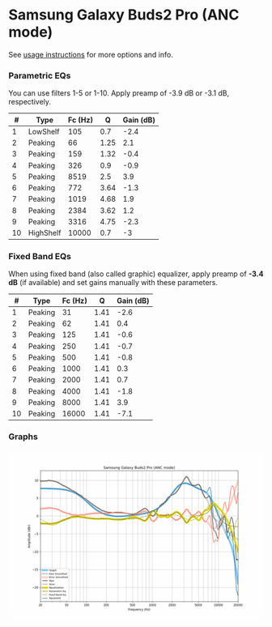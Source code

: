 # Samsung Galaxy Buds2 Pro (ANC mode)
See [usage instructions](https://github.com/jaakkopasanen/AutoEq#usage) for more options and info.

### Parametric EQs
You can use filters 1-5 or 1-10. Apply preamp of -3.9 dB or -3.1 dB, respectively.

|   # | Type      |   Fc (Hz) |    Q |   Gain (dB) |
|-----|-----------|-----------|------|-------------|
|   1 | LowShelf  |       105 | 0.7  |        -2.4 |
|   2 | Peaking   |        66 | 1.25 |         2.1 |
|   3 | Peaking   |       159 | 1.32 |        -0.4 |
|   4 | Peaking   |       326 | 0.9  |        -0.9 |
|   5 | Peaking   |      8519 | 2.5  |         3.9 |
|   6 | Peaking   |       772 | 3.64 |        -1.3 |
|   7 | Peaking   |      1019 | 4.68 |         1.9 |
|   8 | Peaking   |      2384 | 3.62 |         1.2 |
|   9 | Peaking   |      3316 | 4.75 |        -2.3 |
|  10 | HighShelf |     10000 | 0.7  |        -3   |

### Fixed Band EQs
When using fixed band (also called graphic) equalizer, apply preamp of **-3.4 dB** (if available) and set gains manually with these parameters.

|   # | Type    |   Fc (Hz) |    Q |   Gain (dB) |
|-----|---------|-----------|------|-------------|
|   1 | Peaking |        31 | 1.41 |        -2.6 |
|   2 | Peaking |        62 | 1.41 |         0.4 |
|   3 | Peaking |       125 | 1.41 |        -0.6 |
|   4 | Peaking |       250 | 1.41 |        -0.7 |
|   5 | Peaking |       500 | 1.41 |        -0.8 |
|   6 | Peaking |      1000 | 1.41 |         0.3 |
|   7 | Peaking |      2000 | 1.41 |         0.7 |
|   8 | Peaking |      4000 | 1.41 |        -1.8 |
|   9 | Peaking |      8000 | 1.41 |         3.9 |
|  10 | Peaking |     16000 | 1.41 |        -7.1 |

### Graphs
![](./Samsung%20Galaxy%20Buds2%20Pro%20(ANC%20mode).png)
